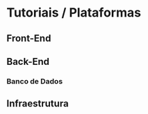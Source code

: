 # Tutoriais / Plataformas

## Front-End

<script setup>
  import LinkCard from '../../../../components/LinkCard.vue';
</script>

<LinkCard
  title="Vue.js"
  docId="developers-guide/tutorials/platforms/web/vue/index"
/>

<LinkCard
  title="Vuetify"
  docId="developers-guide/tutorials/platforms/web/vue/vuetify/index"
/>

## Back-End

<LinkCard
  title="Nuxt.js"
  docId="developers-guide/tutorials/platforms/web/vue/nuxt/index"
/>

<LinkCard
  title="Node.js"
  docId="developers-guide/tutorials/platforms/node/index"
/>

<LinkCard
  title="C# / .Net"
  docId="developers-guide/tutorials/platforms/csharp-dotnet/index"
/>

<LinkCard
  title="API"
  docId="developers-guide/tutorials/platforms/api/index"
/>

### Banco de Dados

<LinkCard
  title="Postgres"
  docId="developers-guide/tutorials/platforms/database/postgres/index"
/>

## Infraestrutura

<LinkCard
  title="Docker"
  docId="developers-guide/tutorials/platforms/containers/docker/index"
/>

<LinkCard
  title="Kubernetes"
  docId="developers-guide/tutorials/platforms/containers/orchestration/kubernetes/index"
/>
